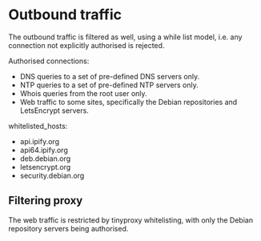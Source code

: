 # Outbound traffic

The outbound traffic is filtered as well, using a while list model, i.e. any connection not explicitly authorised is
rejected.

Authorised connections:

- DNS queries to a set of pre-defined DNS servers only.
- NTP queries to a set of pre-defined NTP servers only.
- Whois queries from the root user only.
- Web traffic to some sites, specifically the Debian repositories and LetsEncrypt servers.

whitelisted_hosts:

- api.ipify.org
- api64.ipify.org
- deb.debian.org
- letsencrypt.org
- security.debian.org

## Filtering proxy

The web traffic is restricted by tinyproxy whitelisting, with only the Debian repository servers being authorised.
